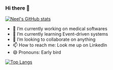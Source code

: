 ### Hi there 👋

[![Neel's GitHub stats](https://github-readme-stats.vercel.app/api?username=neelratanguria)](https://github.com/anuraghazra/github-readme-stats)
- 🔭 I’m currently working on medical softwares
- 🌱 I’m currently learning Event-driven systems
- 👯 I’m looking to collaborate on anything
- 📫 How to reach me: Look me up on LinkedIn
- 😄 Pronouns: Early bird

[![Top Langs](https://github-readme-stats.vercel.app/api/top-langs/?username=neelratanguria&langs_count=8)](https://github.com/anuraghazra/github-readme-stats)

